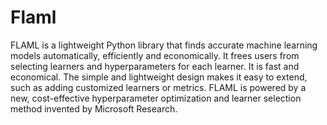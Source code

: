 # Flaml
FLAML is a lightweight Python library that finds accurate machine learning models automatically, efficiently and economically. It frees users from selecting learners and hyperparameters for each learner. It is fast and economical. The simple and lightweight design makes it easy to extend, such as adding customized learners or metrics. FLAML is powered by a new, cost-effective hyperparameter optimization and learner selection method invented by Microsoft Research.
